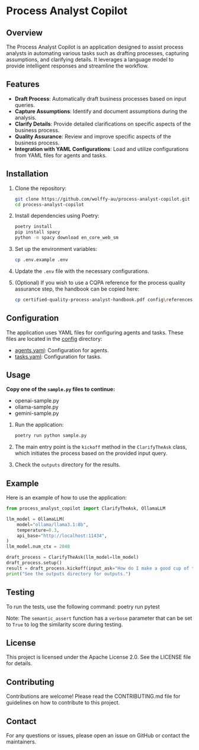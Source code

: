 # Process Analyst Copilot

## Overview

The Process Analyst Copilot is an application designed to assist process analysts in automating various tasks such as drafting processes, capturing assumptions, and clarifying details. It leverages a language model to provide intelligent responses and streamline the workflow.

## Features

- **Draft Process**: Automatically draft business processes based on input queries.
- **Capture Assumptions**: Identify and document assumptions during the analysis.
- **Clarify Details**: Provide detailed clarifications on specific aspects of the business process.
- **Quality Assurance**: Review and improve specific aspects of the business process.
- **Integration with YAML Configurations**: Load and utilize configurations from YAML files for agents and tasks.

## Installation

1. Clone the repository:
    ```sh
    git clone https://github.com/wolffy-au/process-analyst-copilot.git
    cd process-analyst-copilot
    ```

2. Install dependencies using Poetry:
    ```sh
    poetry install
    pip install spacy
    python -m spacy download en_core_web_sm
    ```

3. Set up the environment variables:
    ```sh
    cp .env.example .env
    ```

4. Update the `.env` file with the necessary configurations.

5. (Optional) If you wish to use a CQPA reference for the process quality assurance step, the handbook can be copied here:
    ```sh
    cp certified-quality-process-analyst-handbook.pdf config\references\
    ```

## Configuration

The application uses YAML files for configuring agents and tasks. These files are located in the [config](./config) directory:

- [agents.yaml](./config/agents.yaml): Configuration for agents.
- [tasks.yaml](./config/tasks.yaml): Configuration for tasks.

## Usage

**Copy one of the `sample.py` files to continue:**
- openai-sample.py
- ollama-sample.py
- gemini-sample.py

1. Run the application:
    ```sh
    poetry run python sample.py
    ```

2. The main entry point is the `kickoff` method in the `ClarifyTheAsk` class, which initiates the process based on the provided input query.

3. Check the `outputs` directory for the results.

## Example

Here is an example of how to use the application:

```python
from process_analyst_copilot import ClarifyTheAsk, OllamaLLM

llm_model = OllamaLLM(
    model="ollama/llama3.1:8b",
    temperature=0.3,
    api_base="http://localhost:11434",
)
llm_model.num_ctx = 2048

draft_process = ClarifyTheAsk(llm_model=llm_model)
draft_process.setup()
result = draft_process.kickoff(input_ask="How do I make a good cup of tea?")
print("See the outputs directory for outputs.")
```

## Testing

To run the tests, use the following command:
    poetry run pytest

Note: The `semantic_assert` function has a `verbose` parameter that can be set to `True` to log the similarity score during testing.

## License

This project is licensed under the Apache License 2.0. See the LICENSE file for details.

## Contributing

Contributions are welcome! Please read the CONTRIBUTING.md file for guidelines on how to contribute to this project.

## Contact

For any questions or issues, please open an issue on GitHub or contact the maintainers.

